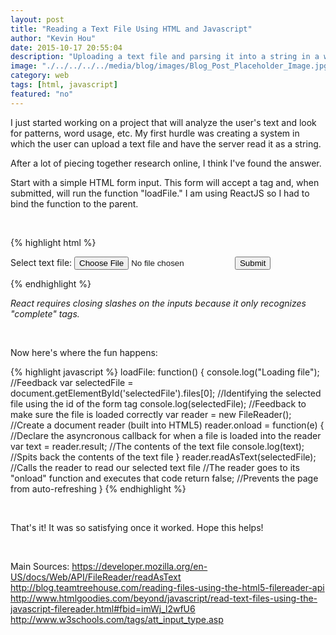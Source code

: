 ```yaml
---
layout: post
title: "Reading a Text File Using HTML and Javascript"
author: "Kevin Hou"
date: 2015-10-17 20:55:04
description: "Uploading a text file and parsing it into a string in a web app"
image: "./../../../../media/blog/images/Blog_Post_Placeholder_Image.jpg"
category: web
tags: [html, javascript]
featured: "no"
---
```

I just started working on a project that will analyze the user's text and look for patterns, word usage, etc. My first hurdle was creating a system in which the user can upload a text file and have the server read it as a string.

After a lot of piecing together research online, I think I've found the answer.

Start with a simple HTML form input. This form will accept a tag and, when submitted, will run the function "loadFile." I am using ReactJS so I had to bind the function to the parent.

<br />

{% highlight html %}
<form onSubmit={this.loadFile.bind(this)}>
  Select text file: <input type="file" id="selectedFile" name="text" accept=".txt" />
  <input type="submit" />
</form>
{% endhighlight %}

<i>React requires closing slashes on the inputs because it only recognizes "complete" tags.</i>

<br />

Now here's where the fun happens:

{% highlight javascript %}
loadFile: function() {
  console.log("Loading file"); //Feedback
  var selectedFile = document.getElementById('selectedFile').files[0]; //Identifying the selected file using the id of the form tag
  console.log(selectedFile); //Feedback to make sure the file is loaded correctly
  var reader = new FileReader(); //Create a document reader (built into HTML5)
  reader.onload = function(e) { //Declare the asyncronous callback for when a file is loaded into the reader
    var text = reader.result; //The contents of the text file
    console.log(text); //Spits back the contents of the text file
  }
  reader.readAsText(selectedFile); //Calls the reader to read our selected text file
  //The reader goes to its "onload" function and executes that code
  return false; //Prevents the page from auto-refreshing
}
{% endhighlight %}

<br />

That's it! It was so satisfying once it worked. Hope this helps!

<br />

Main Sources:
<a href="https://developer.mozilla.org/en-US/docs/Web/API/FileReader/readAsText">https://developer.mozilla.org/en-US/docs/Web/API/FileReader/readAsText</a>
<a href="http://blog.teamtreehouse.com/reading-files-using-the-html5-filereader-api">http://blog.teamtreehouse.com/reading-files-using-the-html5-filereader-api</a>
<a href="http://www.htmlgoodies.com/beyond/javascript/read-text-files-using-the-javascript-filereader.html#fbid=imWj_l2wfU6">http://www.htmlgoodies.com/beyond/javascript/read-text-files-using-the-javascript-filereader.html#fbid=imWj_l2wfU6</a>
<a href="http://www.w3schools.com/tags/att_input_type.asp">http://www.w3schools.com/tags/att_input_type.asp</a>
